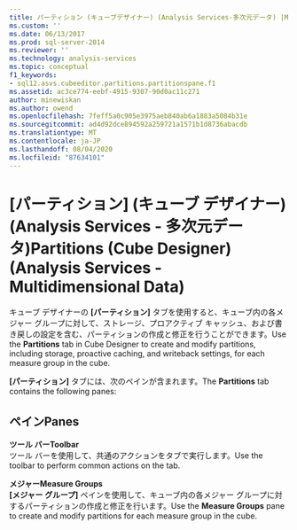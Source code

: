 ```yaml
---
title: パーティション (キューブデザイナー) (Analysis Services-多次元データ) |Microsoft Docs
ms.custom: ''
ms.date: 06/13/2017
ms.prod: sql-server-2014
ms.reviewer: ''
ms.technology: analysis-services
ms.topic: conceptual
f1_keywords:
- sql12.asvs.cubeeditor.partitions.partitionspane.f1
ms.assetid: ac3ce774-eebf-4915-9307-90d0ac11c271
author: minewiskan
ms.author: owend
ms.openlocfilehash: 7feff5a0c905e3975aeb840ab6a1883a5084b31e
ms.sourcegitcommit: ad4d92dce894592a259721a1571b1d8736abacdb
ms.translationtype: MT
ms.contentlocale: ja-JP
ms.lasthandoff: 08/04/2020
ms.locfileid: "87634101"
---
```

# <a name="partitions-cube-designer-analysis-services---multidimensional-data"></a><span data-ttu-id="fbed9-102">[パーティション] (キューブ デザイナー) (Analysis Services - 多次元データ)</span><span class="sxs-lookup"><span data-stu-id="fbed9-102">Partitions (Cube Designer) (Analysis Services - Multidimensional Data)</span></span>
  <span data-ttu-id="fbed9-103">キューブ デザイナーの **[パーティション]** タブを使用すると、キューブ内の各メジャー グループに対して、ストレージ、プロアクティブ キャッシュ、および書き戻しの設定を含む、パーティションの作成と修正を行うことができます。</span><span class="sxs-lookup"><span data-stu-id="fbed9-103">Use the **Partitions** tab in Cube Designer to create and modify partitions, including storage, proactive caching, and writeback settings, for each measure group in the cube.</span></span>  
  
 <span data-ttu-id="fbed9-104">**[パーティション]** タブには、次のペインが含まれます。</span><span class="sxs-lookup"><span data-stu-id="fbed9-104">The **Partitions** tab contains the following panes:</span></span>  
  
## <a name="panes"></a><span data-ttu-id="fbed9-105">ペイン</span><span class="sxs-lookup"><span data-stu-id="fbed9-105">Panes</span></span>  
 <span data-ttu-id="fbed9-106">**ツール バー**</span><span class="sxs-lookup"><span data-stu-id="fbed9-106">**Toolbar**</span></span>  
 <span data-ttu-id="fbed9-107">ツール バーを使用して、共通のアクションをタブで実行します。</span><span class="sxs-lookup"><span data-stu-id="fbed9-107">Use the toolbar to perform common actions on the tab.</span></span>  
  
 <span data-ttu-id="fbed9-108">**メジャー**</span><span class="sxs-lookup"><span data-stu-id="fbed9-108">**Measure Groups**</span></span>  
 <span data-ttu-id="fbed9-109">**[メジャー グループ]** ペインを使用して、キューブ内の各メジャー グループに対するパーティションの作成と修正を行います。</span><span class="sxs-lookup"><span data-stu-id="fbed9-109">Use the **Measure Groups** pane to create and modify partitions for each measure group in the cube.</span></span>  
  
  
